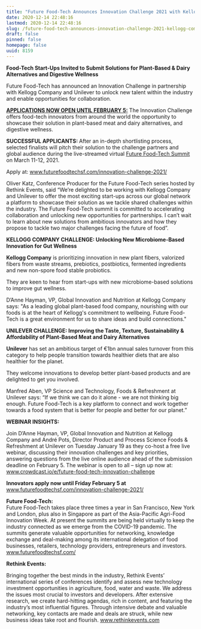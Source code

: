```yaml
---
title: "Future Food-Tech Announces Innovation Challenge 2021 with Kellogg Company and Unilever"
date: 2020-12-14 22:48:16
lastmod: 2020-12-14 22:48:16
slug: /future-food-tech-announces-innovation-challenge-2021-kellogg-company-and-unilever
draft: false
pinned: false
homepage: false
uuid: 8159
---
```

<p><strong>Food-Tech Start-Ups Invited to Submit Solutions for Plant-Based & Dairy Alternatives and Digestive Wellness</strong></p>
<p>Future Food-Tech has announced an Innovation Challenge in partnership with Kellogg Company and Unilever to unlock new talent within the industry and enable opportunities for collaboration.</p>
<p><a href="https://futurefoodtechsf.com/innovation-challenge-2021/"><strong>APPLICATIONS NOW OPEN UNTIL FEBRUARY 5:</strong></a> The Innovation Challenge offers food-tech innovators from around the world the opportunity to showcase their solution in plant-based meat and dairy alternatives, and digestive wellness.</p>
<p><strong>SUCCESSFUL APPLICANTS: </strong>After an in-depth shortlisting process, selected finalists will pitch their solution to the challenge partners and global audience during the live-streamed virtual <a href="https://futurefoodtechsf.com/">Future Food-Tech Summit</a> on March 11-12, 2021.</p>
<p>Apply at: <a href="http://www.futurefoodtechsf.com/innovation-challenge-2021/">www.futurefoodtechsf.com/innovation-challenge-2021/</a></p>
<p>Oliver Katz, Conference Producer for the Future Food-Tech series hosted by Rethink Events, said “We’re delighted to be working with Kellogg Company and Unilever to offer the most exciting start-ups across our global network a platform to showcase their solution as we tackle shared challenges within the industry. The Future Food-Tech summit is committed to accelerating collaboration and unlocking new opportunities for partnerships. I can’t wait to learn about new solutions from ambitious innovators and how they propose to tackle two major challenges facing the future of food”.</p>
<p><strong>KELLOGG COMPANY CHALLENGE: Unlocking New Microbiome-Based Innovation for Gut Wellness</strong></p>
<p><strong>Kellogg Company</strong> is prioritizing innovation in new plant fibers, valorized fibers from waste streams, prebiotics, postbiotics, fermented ingredients and new non-spore food stable probiotics.</p>
<p>They are keen to hear from start-ups with new microbiome-based solutions to improve gut wellness.</p>
<p>D’Anne Hayman, VP, Global Innovation and Nutrition at Kellogg Company says: "As a leading global plant-based food company, nourishing with our foods is at the heart of Kellogg's commitment to wellbeing. Future Food-Tech is a great environment for us to share ideas and build connections."</p>
<p><strong>UNILEVER CHALLENGE: Improving the Taste, Texture, Sustainability & Affordability of Plant-Based Meat and Dairy Alternatives</strong></p>
<p><strong>Unilever</strong> has set an ambitious target of €1bn annual sales turnover from this category to help people transition towards healthier diets that are also healthier for the planet.</p>
<p>They welcome innovations to develop better plant-based products and are delighted to get you involved.</p>
<p>Manfred Aben, VP Science and Technology, Foods & Refreshment at Unilever says: “If we think we can do it alone - we are not thinking big enough. Future Food-Tech is a key platform to connect and work together towards a food system that is better for people and better for our planet.”</p>
<p><strong>WEBINAR INSIGHTS:</strong></p>
<p>Join D’Anne Hayman, VP, Global Innovation and Nutrition at Kellogg Company and André Pots, Director Product and Process Science Foods & Refreshment at Unilever on Tuesday January 19 as they co-host a free live webinar, discussing their innovation challenges and key priorities, answering questions from the live online audience ahead of the submission deadline on February 5. The webinar is open to all – sign up now at: <a href="http://www.crowdcast.io/e/future-food-tech-innovation-challenge">www.crowdcast.io/e/future-food-tech-innovation-challenge</a></p>
<p><strong>Innovators apply now until Friday February 5 at </strong><a href="https://www.futurefoodtechsf.com/innovation-challenge-2021/">www.futurefoodtechsf.com/innovation-challenge-2021/</a></p>
<p><strong>Future Food-Tech:</strong><br />
Future Food-Tech takes place three times a year in San Francisco, New York and London, plus also in Singapore as part of the Asia-Pacific Agri-Food Innovation Week. At present the summits are being held virtually to keep the industry connected as we emerge from the COVID-19 pandemic. The summits generate valuable opportunities for networking, knowledge exchange and deal-making among its international delegation of food businesses, retailers, technology providers, entrepreneurs and investors. <a href="https://www.futurefoodtechsf.com/">www.futurefoodtechsf.com/</a></p>
<p><strong>Rethink Events: </strong></p>
<p>Bringing together the best minds in the industry, Rethink Events’ international series of conferences identify and assess new technology investment opportunities in agriculture, food, water and waste. We address the issues most crucial to investors and developers. After extensive research, we create hard-hitting agendas, rich in content, and featuring the industry’s most influential figures. Through intensive debate and valuable networking, key contacts are made and deals are struck, while new business ideas take root and flourish. <a href="http://www.rethinkevents.com">www.rethinkevents.com</a></p>
